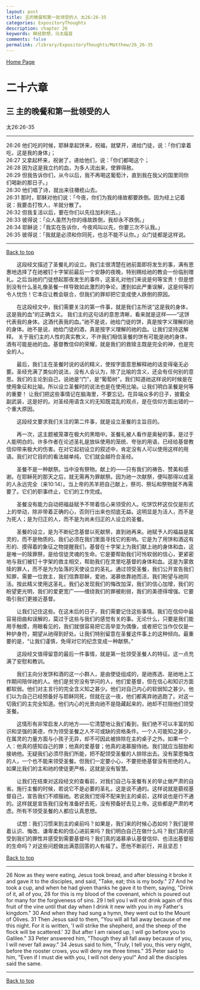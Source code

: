```yaml
---
layout: post
title: 主的晚餐和第一批领受的人 太26:26-35
categories: ExpositoryThoughts
description: chapter 26
keywords: 释经默想，马太福音
comments: false
permalink: /library/ExpositoryThoughts/Matthew/26_26-35
---
```

[ Home Page ]({{site.baseurl}}/index) <br>

<a name="0"></a>
# 二十六章 

## 三 主的晚餐和第一批领受的人

太26:26-35

***

26:26 他们吃的时候，耶稣拿起饼来，祝福，就擘开，递给门徒，说：「你们拿着吃，这是我的身体」；<br>
26:27 又拿起杯来，祝谢了，递给他们，说：「你们都喝这个；<br>
26:28 因为这是我立约的血，为多人流出来，使罪得赦。<br>
26:29 但我告诉你们，从今以后，我不再喝这葡萄汁，直到我在我父的国里同你们喝新的那日子。」<br>
26:30 他们唱了诗，就出来往橄榄山去。<br>
26:31 那时，耶稣对他们说：「今夜，你们为我的缘故都要跌倒。因为经上记着说：我要击打牧人，羊就分散了。<br>
26:32 但我复活以后，要在你们以先往加利利去。」<br>
26:33 彼得说：「众人虽然为你的缘故跌倒，我却永不跌倒。」<br>
26:34 耶稣说：「我实在告诉你，今夜鸡叫以先，你要三次不认我。」<br>
26:35 彼得说：「我就是必须和你同死，也总不能不认你。」众门徒都是这样说。<br>

***

[Back to top](#0)

&emsp;&emsp;这段经文描述了圣餐礼的设立。我们主很清楚在祂前面即将发生的事，满有恩惠地选择了在祂被钉十字架前最后一个安静的夜晚，特别赐给祂的教会一份临别赠礼。之后当祂的门徒想起那夜发生的事件，这圣礼对他们来说是何等宝贵！但是想到没有什么圣礼像圣餐一样导致如此激烈的争论，遭到如此严重误解，这是何等的令人忧伤！它本应让教会联合，但我们的罪却把它变成使人跌倒的原因。

&emsp;&emsp;在这段经文中，我们需要关注的第一件事，就是我们主所说“这是我的身体，这是我的血”的正确含义。
我们主的这句话的意思清晰，看来就是这样——“这饼代表我的身体。这酒代表我的血。”祂不是说，祂给门徒的饼，真是按字义理解的祂的身体。祂不是说，祂给门徒的酒，真是按字义理解的祂的血。让我们坚持这解释。
关于我们主的人性的真实教义，不许我们相信圣餐的饼有可能是祂的身体，酒有可能是祂的血。基督教信仰的荣耀，就是我们的救赎主既是完全的神，也是完全的人。

&emsp;&emsp;最后，我们主在圣餐时说的话的精义，使按字面意思解释祂的话变得毫无必要。圣经充满了类似的说法，没有人会认为，除了比喻的含义，还会有任何别的意思。我们的主论到自己，说祂是“门”，是“葡萄树”，我们知道祂这样说的时候是在使用象征和比喻。所以设立圣餐时的说法也是在使用比喻。让我们明白圣餐是何等的重要！
让我们把这些事情记在脑海里，不要忘记。在异端众多的日子，披戴全副武装，这是好的。对圣经用语含义的无知既混乱的观点，是在信仰方面出错的一个重大原因。

&emsp;&emsp;这段经文要求我们关注的第二件事，就是设立圣餐的主旨目的。

&emsp;&emsp;再一次，这主题被笼罩在极大的黑暗中。圣餐礼被人看作是奥秘的事，是过于人能明白的。许多作者在论述圣礼是放纵使用的笼统、夸张的用语，已经给基督教信仰带来极大的伤害。在对它起初设立的叙述中，肯定没有人可以使用这样的用语。我们对它目的的看法越单纯，它们就会越符合圣经。

&emsp;&emsp;圣餐不是一种献祭。当中没有祭物。献上的——只有我们的祷告、赞美和感谢。在耶稣死的那天之后，就无需再为罪献祭。因为祂一次献祭，便叫那得以成圣的人永远完全（来10:14）。当上帝的羔羊把自己献上，祭司、祭坛和祭物就不再需要了。它们的职事终止，它们的工作完成。

&emsp;&emsp;圣餐没有能力自动把福益赋予不带着信心来领受的人。吃饼饮杯这仅仅是形式上的举动，除非带着正确的心，否则行出来也彻底无益。这明显是为活人，而不是为死人；是为归正的人，而不是为尚未归正的人设立的圣餐。

&emsp;&emsp;圣餐的设立，是为不断纪念基督以死献祭，直到祂再来。祂赋予人的福益是属灵的，而不是物质的。我们必须在我们里面寻找它的影响。它是为了用饼和酒这有形的、摸得着的象征之物提醒我们，基督在十字架上为我们献上祂的身体和血，这是唯一的赎罪祭，是给信徒灵魂的生命。它是要帮助我们可怜软弱的信心，更紧密地与我们被钉十字架的救主相交，帮助我们在灵里吃基督的身体和血。这是为蒙救赎的罪人，而不是为为坠落的天使设立的圣礼。通过领受圣餐，我们公开宣告我们知罪，需要一位救主，我们信靠耶稣，爱祂，渴慕依靠祂而活，我们盼望与祂同活。按此精义使用这圣礼，我们必发现我们的悔改加深，我们的信心加增，我们的盼望更光明，我们的爱更宽广——缠绕我们的罪被削弱，我们的美德得增强。它要吸引我们更接近基督。

&emsp;&emsp;让我们记住这些。在这末后的日子，我们需要记住这些事情。我们在信仰中最容易扭曲和误解的，莫过于这些与我们的感觉有关的事。无论什么，只要是我们能用手触摸，用眼看见的，我们就很容易把它高举变为偶像，或者把它当作仅仅是一种护身符，期望从祂得到好处。让我们特别留意在圣餐这件事上的这种倾向。最重要的是，“让我们谨慎，免得对它的纪念变成一种献祭。”

&emsp;&emsp;这段经文值得留意的最后一件事情，就是第一批领受圣餐人的特征。这一点充满了安慰和教训。

&emsp;&emsp;我们主向分发饼和酒的这一小群人，是由使徒组成的，是祂拣选、是祂地上工作期间陪伴祂的人。他们是贫穷没有学问的人，他们爱基督，但在信心和知识方面都软弱。他们对主言行的完全含义知之甚少。他们对自己内心的软弱知之甚少。他们以为自己已经预备好与耶稣同死，但就在这一夜，他们都离弃祂逃跑了。对这一切我们的主完全知道。他们内心的光景向祂不是隐藏起来的，祂却不拦阻他们领受圣餐。

&emsp;&emsp;这情形有非常启发人的地方——它清楚地让我们看到，我们绝不可以丰富的知识和坚强的美德，作为领受圣餐之人不可或缺的资格条件。一个人可能知之甚少，在属灵的力量方面与小孩子无异，却不可因此被排除在主的桌子之外。如果一个人：他真的感知自己的罪；他真的爱基督；他真的渴慕服侍祂。我们就应当鼓励和接纳他。无疑我们必须尽我们所能，把不配领受圣餐的人排除出去。没有蒙恩悔改的人，一个也不能来领受圣餐。但我们一定要小心，不要拒绝基督没有拒绝的人。如果比我们的主和祂的使徒更严格，这就是没有智慧。

&emsp;&emsp;让我们在结束对这段经文的查看前，对我们自己与圣餐有关的举止做严肃的自省。施行主餐的时候，若说它不是必要的圣礼，这是说不通的。这样说就是藐视基督自己，宣告我们不顺服祂。若说我们觉得不配来到主的桌前，这样说也是行不通的。这样就是宣告我们没有准备好去死，没有预备好去见上帝。这些都是严肃的考虑。所有不领受圣餐的人都应认真思想。

&emsp;&emsp;试想：我们习惯来到主的桌前吗？如果是，我们来的时候心态如何？我们是带着认识、悔改、谦卑柔和的信心进前来吗？我们明白自己在做什么吗？我们真的感受到我们的罪性并感受到需要基督吗？我们真的渴慕承认基督信仰、也活出基督般的生命吗？对这些问题做出满意回答的人有福了。愿他不断前行，并且坚忍！

[Back to top](#0)

***

26 Now as they were eating, Jesus took bread, and after blessing it broke it and gave it to the disciples, and said, "Take, eat; this is my body." 27 And he took a cup, and when he had given thanks he gave it to them, saying, "Drink of it, all of you, 28 for this is my blood of the covenant, which is poured out for many for the forgiveness of sins. 29 I tell you I will not drink again of this fruit of the vine until that day when I drink it new with you in my Father's kingdom." 30 And when they had sung a hymn, they went out to the Mount of Olives. 31 Then Jesus said to them, "You will all fall away because of me this night. For it is written, 'I will strike the shepherd, and the sheep of the flock will be scattered.' 32 But after I am raised up, I will go before you to Galilee." 33 Peter answered him, "Though they all fall away because of you, I will never fall away." 34 Jesus said to him, "Truly, I tell you, this very night, before the rooster crows, you will deny me three times." 35 Peter said to him, "Even if I must die with you, I will not deny you!" And all the disciples said the same.

***

[Back to top](#0)
